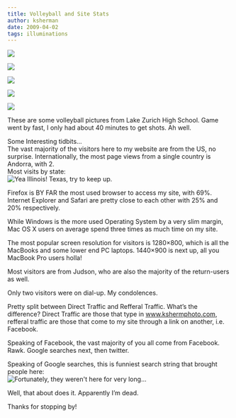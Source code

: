 ```yaml
---
title: Volleyball and Site Stats
author: ksherman
date: 2009-04-02
tags: illuminations
---
```

![][1]

![][2]

![][3]

![][4]

![][5]

These are some volleyball pictures from Lake Zurich High School. Game went by fast, I only had about 40 minutes to get shots. Ah well.

Some Interesting tidbits…  
The vast majority of the visitors here to my website are from the US, no surprise. Internationally, the most page views from a single country is Andorra, with 2.  
Most visits by state:  
![Yea Illinois! Texas, try to keep up. ][6]

Firefox is BY FAR the most used browser to access my site, with 69%. Internet Explorer and Safari are pretty close to each other with 25% and 20% respectively.

While Windows is the more used Operating System by a very slim margin, Mac OS X users on average spend three times as much time on my site.

The most popular screen resolution for visitors is 1280&#215;800, which is all the MacBooks and some lower end PC laptops. 1440&#215;900 is next up, all you MacBook Pro users holla!

Most visitors are from Judson, who are also the majority of the return-users as well.

Only two visitors were on dial-up. My condolences.

Pretty split between Direct Traffic and Refferal Traffic. What’s the difference? Direct Traffic are those that type in www.kshermphoto.com, refferal traffic are those that come to my site through a link on another, i.e. Facebook.

Speaking of Facebook, the vast majority of you all come from Facebook. Rawk. Google searches next, then twitter.

Speaking of Google searches, this is funniest search string that brought people here:  
![Fortunately, they weren't here for very long...][7]

Well, that about does it. Apparently I’m dead.

Thanks for stopping by!

 [1]: https://s3-us-west-2.amazonaws.com/assets.kshermphoto.com/2009PostsImages/April/02/LZHSVolleyball-01.jpg
 [2]: https://s3-us-west-2.amazonaws.com/assets.kshermphoto.com/2009PostsImages/April/02/LZHSVolleyball-02.jpg
 [3]: https://s3-us-west-2.amazonaws.com/assets.kshermphoto.com/2009PostsImages/April/02/LZHSVolleyball-03.jpg
 [4]: https://s3-us-west-2.amazonaws.com/assets.kshermphoto.com/2009PostsImages/April/02/LZHSVolleyball-04.jpg
 [5]: https://s3-us-west-2.amazonaws.com/assets.kshermphoto.com/2009PostsImages/April/02/LZHSVolleyball-05.jpg
 [6]: https://s3-us-west-2.amazonaws.com/assets.kshermphoto.com/2009PostsImages/April/02/States.png
 [7]: https://s3-us-west-2.amazonaws.com/assets.kshermphoto.com/2009PostsImages/April/02/Search.png